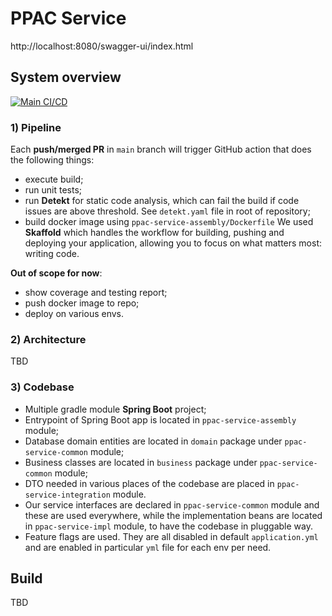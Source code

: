 # PPAC Service
http://localhost:8080/swagger-ui/index.html
## System overview
[![Main CI/CD](https://github.com/levinineiasi/ppac-service/actions/workflows/cicd-full.yaml/badge.svg)](https://github.com/levinineiasi/ppac-service/actions/workflows/cicd-full.yaml)
### 1) Pipeline
Each **push/merged PR** in `main` branch will trigger GitHub action that does the following things:
- execute build;
- run unit tests;
- run **Detekt** for static code analysis, which can fail the build if code issues are above threshold. See `detekt.yaml` file in root of repository;
- build docker image using `ppac-service-assembly/Dockerfile`
    We used **Skaffold** which handles the workflow for building, pushing and deploying your application, allowing you to focus on what matters most: writing code.

**Out of scope for now**:
- show coverage and testing report;
- push docker image to repo;
- deploy on various envs.

### 2) Architecture
TBD

### 3) Codebase
- Multiple gradle module **Spring Boot** project;
- Entrypoint of Spring Boot app is located in `ppac-service-assembly` module;
- Database domain entities are located in `domain` package under `ppac-service-common` module;
- Business classes are located in `business` package under `ppac-service-common` module;
- DTO needed in various places of the codebase are placed in `ppac-service-integration` module.
- Our service interfaces are declared in `ppac-service-common` module and these are used everywhere, while the implementation beans are located in `ppac-service-impl` module, to have the codebase in pluggable way.
- Feature flags are used. They are all disabled in default `application.yml` and are enabled in particular `yml` file for each env per need. 
## Build
TBD

